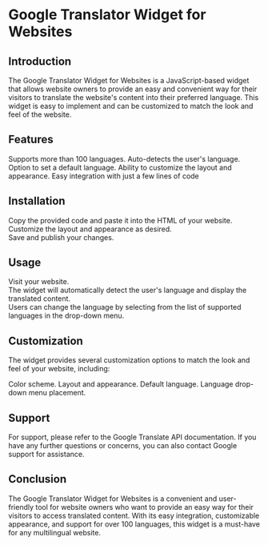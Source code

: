 # Google Translator Widget for Websites

## Introduction

The Google Translator Widget for Websites is a JavaScript-based widget that allows website owners to provide an easy and convenient way for their visitors to translate the website's content into their preferred language. This widget is easy to implement and can be customized to match the look and feel of the website.

## Features

Supports more than 100 languages. 
Auto-detects the user's language. 
Option to set a default language. 
Ability to customize the layout and appearance. 
Easy integration with just a few lines of code  

## Installation 

Copy the provided code and paste it into the HTML of your website.  
Customize the layout and appearance as desired.  
Save and publish your changes.  

## Usage

Visit your website.  
The widget will automatically detect the user's language and display the translated content.  
Users can change the language by selecting from the list of supported languages in the drop-down menu.  

## Customization

The widget provides several customization options to match the look and feel of your website, including:  

Color scheme. 
Layout and appearance. 
Default language. 
Language drop-down menu placement. 

## Support

For support, please refer to the Google Translate API documentation. If you have any further questions or concerns, you can also contact Google support for assistance.

## Conclusion

The Google Translator Widget for Websites is a convenient and user-friendly tool for website owners who want to provide an easy way for their visitors to access translated content. With its easy integration, customizable appearance, and support for over 100 languages, this widget is a must-have for any multilingual website.
